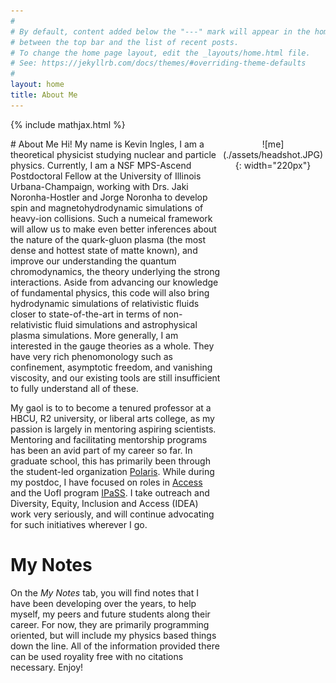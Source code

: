 ```yaml
---
#
# By default, content added below the "---" mark will appear in the home page
# between the top bar and the list of recent posts.
# To change the home page layout, edit the _layouts/home.html file.
# See: https://jekyllrb.com/docs/themes/#overriding-theme-defaults
#
layout: home
title: About Me
---
```

{% include mathjax.html %}


<div style="display: grid; grid-template-columns: 2fr 1fr;">
  <div sytle="text-align: just;" markdown="1">
  # About Me
  Hi!
  My name is Kevin Ingles, I am a theoretical physicist studying nuclear and particle physics. 
  Currently, I am a NSF MPS-Ascend Postdoctoral Fellow at the University of Illinois Urbana-Champaign,
  working with Drs. Jaki Noronha-Hostler and Jorge Noronha to develop spin and 
  magnetohydrodynamic simulations of heavy-ion collisions.
  Such a numeical framework will allow us to make even better inferences about the nature of the quark-gluon
  plasma (the most dense and hottest state of matte known), and improve our understanding the quantum 
  chromodynamics, the theory underlying the strong interactions.
  Aside from advancing our knowledge of fundamental physics, this code will also bring hydrodynamic simulations
  of relativistic fluids closer to state-of-the-art in terms of non-relativistic fluid simulations and 
  astrophysical plasma simulations.
  More generally, I am interested in the gauge theories as a whole.
  They have very rich phenomonology such as confinement, asymptotic freedom, and vanishing viscosity, and 
  our existing tools are still insufficient to fully understand all of these.

  My gaol is to to become a tenured professor at a HBCU, R2 university, or liberal arts college,
  as my passion is largely in mentoring aspiring scientists.
  Mentoring and facilitating mentorship programs has been an avid part of my career so far.
  In graduate school, this has primarily been through the student-led organization 
  [Polaris](https://physics.osu.edu/student-organizations-0/polaris-0).
  While during my postdoc, I have focused on roles in [Access](https://accessnetwork.org/) and the UofI program [IPaSS](https://ipass.physics.illinois.edu/).
  I take outreach and Diversity, Equity, Inclusion and Access (IDEA) work very seriously,
  and will continue advocating for such initiatives wherever I go.

  # My Notes
  On the _My Notes_ tab, you will find notes that I have been developing over the years, to help myself,
  my peers and future students along their career.
  For now, they are primarily programming oriented, but will include my physics based things down the line.
  All of the information provided there can be used royality free with no citations necessary.
  Enjoy!
  </div>
  <div style="text-align: center;" markdown="1">
  ![me](./assets/headshot.JPG){: width="220px"}
  </div>
</div>

